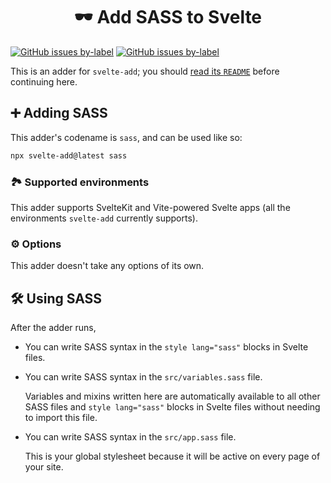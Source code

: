 <h1 align="center">🕶 Add SASS to Svelte</h1>

[![GitHub issues by-label](https://img.shields.io/github/issues/svelte-add/svelte-add/confirmed%20bug?color=%23DC2626)](https://github.com/svelte-add/svelte-add/issues?q=is%3Aopen+is%3Aissue+label%3A%22confirmed+bug%22)
[![GitHub issues by-label](https://img.shields.io/github/issues/svelte-add/svelte-add/support%20question?color=%23FACC15)](https://github.com/svelte-add/svelte-add/issues?q=is%3Aopen+is%3Aissue+label%3A%22support+question%22)

This is an adder for `svelte-add`; you should [read its `README`](https://github.com/svelte-add/svelte-add#readme) before continuing here.

## ➕ Adding SASS

This adder's codename is `sass`, and can be used like so:

```sh
npx svelte-add@latest sass
```

### 🏞 Supported environments

This adder supports SvelteKit and Vite-powered Svelte apps (all the environments `svelte-add` currently supports).

### ⚙️ Options

This adder doesn't take any options of its own.

## 🛠 Using SASS

After the adder runs,

- You can write SASS syntax in the `style lang="sass"` blocks in Svelte files.

- You can write SASS syntax in the `src/variables.sass` file.

  Variables and mixins written here are automatically available to all other SASS files and `style lang="sass"` blocks in Svelte files without needing to import this file.

- You can write SASS syntax in the `src/app.sass` file.

  This is your global stylesheet because it will be active on every page of your site.
